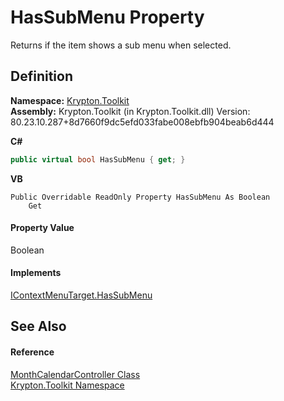 # HasSubMenu Property


Returns if the item shows a sub menu when selected.



## Definition
**Namespace:** <a href="79d2eac2-21f4-54ff-7552-b20c33c30600.md">Krypton.Toolkit</a>  
**Assembly:** Krypton.Toolkit (in Krypton.Toolkit.dll) Version: 80.23.10.287+8d7660f9dc5efd033fabe008ebfb904beab6d444

**C#**
``` C#
public virtual bool HasSubMenu { get; }
```
**VB**
``` VB
Public Overridable ReadOnly Property HasSubMenu As Boolean
	Get
```



#### Property Value
Boolean

#### Implements
<a href="0b93c8c2-8db8-c8e8-7220-99bbd88c8c8d.md">IContextMenuTarget.HasSubMenu</a>  


## See Also


#### Reference
<a href="a7f8d630-8e5a-d3bf-b4de-4c89f8b5058b.md">MonthCalendarController Class</a>  
<a href="79d2eac2-21f4-54ff-7552-b20c33c30600.md">Krypton.Toolkit Namespace</a>  
